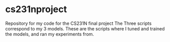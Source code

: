# cs231nproject
Repository for my code for the CS231N final project
The Three scripts correspond to my 3 models. These are the scripts where I tuned and trained the models, and ran my experiments from.

